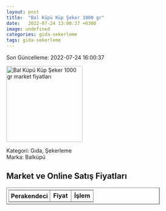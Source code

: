 ```yaml
---
layout: post
title:  "Bal Küpü Küp Şeker 1000 gr"
date:   2022-07-24 13:00:37 +0300
image: undefined
categories: gida-sekerleme
tags: gida-sekerleme
---
```


Son Güncelleme: 2022-07-24 16:00:37

<img src="undefined" width="200" alt="Bal Küpü Küp Şeker 1000 gr market fiyatları" />

Kategori: Gıda, Şekerleme
<br />
Marka: Balküpü

<h2>Market ve Online Satış Fiyatları</h2>

<table border="1" style="padding: 5px;width:80%;">
  <tr>
    <td style="padding: 5px;"><strong>Perakendeci</strong></td>
    <td><strong>Fiyat</strong></td>
    <td><strong>İşlem</strong></td>
  </tr>
  
</table>
